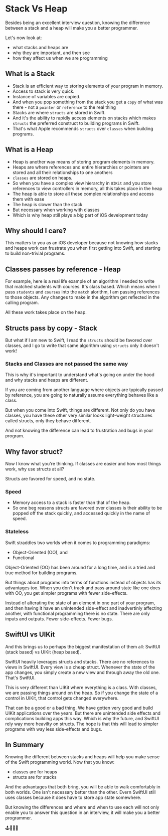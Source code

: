 # Stack Vs Heap

Besides being an excellent interview question, knowing the difference between a stack and a heap will make you a better programmer.

Let's now look at:

- what stacks and heaps are
- why they are important, and then see
- how they affect us when we are programming

## What is a Stack

- Stack is an efficient way to storing elements of your program in memory.
- Access to stack is very quick.
- Instance of variables are copied.
- And when you pop something from the stack you get a `copy` of what was there - not a `pointer` or `reference` to the real thing
- Stacks are where `structs` are stored in Swift.
- And it's the ability to rapidly access elements on stacks which makes `structs` the preferred construct to building programs in Swift.
- That's what Apple recommends `structs` over `classes` when building programs.

## What is a Heap

- Heap is another way means of storing program elements in memory.
- Heaps are where references and entire hierarchies or pointers are stored and all their relationships to one anothers
- `classes` are stored on heaps.
- So when you have a complex view hierarchy in `UIKit` and you store references to view controllers in memory, all this takes place in the heap
- The heap is able to store all these complex relationships and access them with ease
- The heap is slower than the stack
- But necessary when working with classes
- Which is why heap still plays a big part of iOS development today

## Why should I care?

This matters to you as an iOS developer because not knowing how stacks and heaps work can frustrate you when first getting into Swift, and starting to build non-trivial programs.

## Classes passes by reference - Heap

For example, here is a real life example of an algorithm I needed to write that matched students with courses. It's class based. Which means when I pass `students` and `courses` into the `match` alorithm, I am passing references to those objects. Any changes to make in the algorithm get reflected in the calling program.

All these work takes place on the heap.

## Structs pass by copy - Stack

But what if I am new to Swift, I read the `structs` should be favored over classes, and I go to write that same algorithm using `structs` only it doesn't work!

### Stacks and Classes are not passed the same way

This is why it's important to understand what's going on under the hood and why stacks and heaps are different.

If you are coming from another language where objects are typically passed by reference, you are going to naturally assume everything behaves like a class.

But when you come into Swift, things are different. Not only do you have classes, you have these other very similar looks light-weight structures called structs, only they behave different.

And not knowing the difference can lead to frustration and bugs in your program.

## Why favor struct?

Now I know what you're thinking. If classes are easier and how most things work, why use structs at all?

Structs are favored for speed, and no state.

### Speed

- Memory access to a stack is faster than that of the heap.
- So one beg reasons structs are favored over classes is their ability to be popped off the stack quickly, and accessed quickly in the name of speed.


### Stateless

Swift straddles two worlds when it comes to programming paradigms:

- Object-Oriented (OO), and
- Functional

Object-Oriented (OO) has been around for a long time, and is a tried and true method for building programs.

But things about programs into terms of functions instead of objects has its advantages too. When you don't track and pass around state like one does with OO, you get simpler programs with fewer side-effects.

Instead of alterating the state of an element in one part of your program, and then having it have an unintended side-effect and inadvertinly affecting another, with functional programming there is no state. There are only inputs and outputs. Fewer side-effects. Fewer bugs.

## SwiftUI vs UIKit

And this brings us to perhaps the biggest manifestation of them all: SwiftUI (stack based) vs UIKit (heap based).

SwiftUI heavily leverages structs and stacks. There are no references to views in SwiftUI. Every view is a cheap struct. Whenever the state of the app changes, you simply create a new view and through away the old one. That's SwiftUI.

This is very different than UIKit where everything is a class. With classes, we are passing things around on the heap. So if you change the state of a control in UIKit, that control gets changed everywhere.

That can be a good or a bad thing. We have gotten very good and build UIKit applications over the years. But there are unintended side effects and complications building apps this way. Which is why the future, and SwiftUI rely way more heavilty on structs. The hope is that this will lead to simpler programs with way less side-effects and bugs.

## In Summary

Knowing the different between stacks and heaps will help you make sense of the Swift programming world. Now that you know:

- classes are for heaps
- structs are for stacks

And the advantages that both bring, you will be able to walk comfortably in both worlds. One isn't necessary better than the other. Evern SwiftUI still uses classes because it does have to store app state somewhere.

But knowing the differences and where and when to use each will not only enable you to answer this question in an interview, it will make you a better programmer.

🕹🚀🎉🌈
